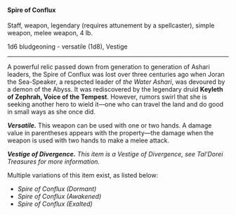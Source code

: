 #### Spire of Conflux

Staff, weapon, legendary (requires attunement by a spellcaster), simple weapon, melee weapon, 4 lb.

1d6 bludgeoning  - versatile (1d8), Vestige

---

A powerful relic passed down from generation to generation of Ashari leaders, the Spire of Conflux was lost over three centuries ago when Joran the Sea-Speaker, a respected leader of *the Water Ashari*, was devoured by a demon of the Abyss. It was rediscovered by the legendary druid **Keyleth of Zephrah, Voice of the Tempest**. However, rumors swirl that she is seeking another hero to wield it—one who can travel the land and do good in small ways as she once did.

***Versatile.*** This weapon can be used with one or two hands. A damage value in parentheses appears with the property—the damage when the weapon is used with two hands to make a melee attack.

***Vestige of Divergence.*** *This item is a Vestige of Divergence, see *Tal'Dorei Treasures* for more information.*

Multiple variations of this item exist, as listed below:

- *Spire of Conflux (Dormant)*
- *Spire of Conflux (Awakened)*
- *Spire of Conflux (Exalted)*



